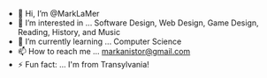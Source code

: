 - 👋 Hi, I’m @MarkLaMer
- 👀 I’m interested in ... Software Design, Web Design, Game Design, Reading, History, and Music
- 🌱 I’m currently learning ... Computer Science
- 📫 How to reach me ... markanistor@gmail.com
- ⚡ Fun fact: ... I'm from Transylvania!

<!---
MarkLaMer/MarkLaMer is a ✨ special ✨ repository because its `README.md` (this file) appears on your GitHub profile.
You can click the Preview link to take a look at your changes.
--->
